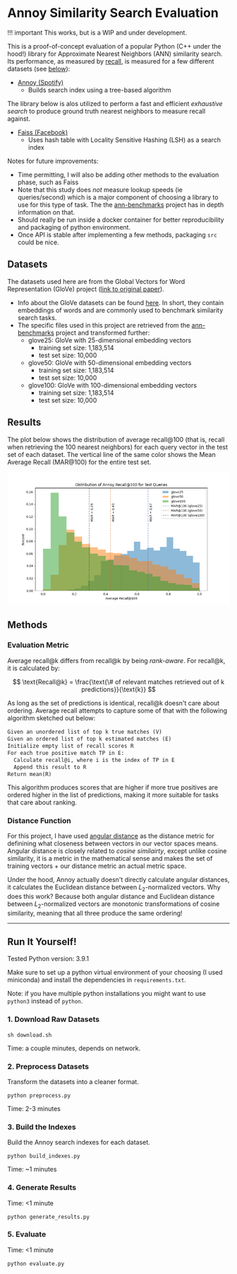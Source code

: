 # Annoy Similarity Search Evaluation

!!! important
    This works, but is a WIP and under development.

This is a proof-of-concept evaluation of a popular Python (C++ under the hood!) library for Approximate Nearest Neighbors (ANN) similarity search. Its performance, as measured by [recall](https://en.wikipedia.org/wiki/Precision_and_recall#Recall), is measured for a few different datasets (see [below](#datasets)):
- [Annoy (Spotify)](https://github.com/spotify/annoy)
  - Builds search index using a tree-based algorithm

The library below is alos utilized to perform a fast and efficient *exhaustive search* to produce ground truth nearest neighbors to measure recall against.
- [Faiss (Facebook)](https://github.com/facebookresearch/faiss)
  - Uses hash table with Locality Sensitive Hashing (LSH) as a search index

Notes for future improvements:
- Time permitting, I will also be adding other methods to the evaluation phase, such as Faiss
- Note that this study does *not* measure lookup speeds (ie queries/second) which is a major component of choosing a library to use for this type of task. The the [ann-benchmarks](https://github.com/erikbern/ann-benchmarks) project has in depth information on that.
- Should really be run inside a docker container for better reproducibility and packaging of python environment.
- Once API is stable after implementing a few methods, packaging `src` could be nice.

## Datasets

The datasets used here are from the Global Vectors for Word Representation (GloVe) project ([link to original paper](https://nlp.stanford.edu/pubs/glove.pdf)).

- Info about the GloVe datasets can be found [here](https://nlp.stanford.edu/projects/glove/). In short, they contain embeddings of words and are commonly used to benchmark similarity search tasks.
- The specific files used in this project are retrieved from the [ann-benchmarks](https://github.com/erikbern/ann-benchmarks) project and transformed further:
  - glove25: GloVe with 25-dimensional embedding vectors
    - training set size: 1,183,514
    - test set size: 10,000
  - glove50: GloVe with 50-dimensional embedding vectors
    - training set size: 1,183,514
    - test set size: 10,000
  - glove100: GloVe with 100-dimensional embedding vectors
    - training set size: 1,183,514
    - test set size: 10,000


## Results

The plot below shows the distribution of average recall@100 (that is, recall when retrieving the 100 nearest neighbors) for each query vector in the test set of each dataset. The vertical line of the same color shows the Mean Average Recall (MAR@100) for the entire test set.

![preliminary results](./plots/recall_distribution.png)

## Methods

### Evaluation Metric

Average recall@k differs from recall@k by being *rank-aware*. For recall@k, it is calculated by:

$$
\text{Recall@k} = \frac{\text{\# of relevant matches retrieved out of k predictions}}{\text{k}}
$$

As long as the set of predictions is identical, recall@k doesn't care about ordering. Average recall attempts to capture some of that with the following algorithm sketched out below:

```
Given an unordered list of top k true matches (V)
Given an ordered list of top k estimated matches (E)
Initialize empty list of recall scores R
For each true positive match TP in E:
  Calculate recall@i, where i is the index of TP in E
  Append this result to R
Return mean(R)
```

This algorithm produces scores that are higher if more true positives are ordered higher in the list of predictions, making it more suitable for tasks that care about ranking.


### Distance Function

For this project, I have used [angular distance](https://en.wikipedia.org/wiki/Cosine_similarity#Angular_distance_and_similarity) as the distance metric for definining what closeness between vectors in our vector spaces means. Angular distance is closely related to *cosine similairty*, except unlike cosine similarity, it is a metric in the mathematical sense and makes the set of training vectors + our distance metric an actual metric space.

Under the hood, Annoy actually doesn't directly calculate angular distances, it calculates the Euclidean distance between $L_2$-normalized vectors. Why does this work? Because both angular distance and Euclidean distance between $L_2$-normalized vectors are monotonic transformations of cosine similarity, meaning that all three produce the same ordering!

---

## Run It Yourself!

Tested Python version: 3.9.1

Make sure to set up a python virtual environment of your choosing (I used miniconda) and install the dependencies in `requirements.txt`.

Note: if you have multiple python installations you might want to use `python3` instead of `python`. 

### 1. Download Raw Datasets

```
sh download.sh
```

Time: a couple minutes, depends on network.

### 2. Preprocess Datasets

Transform the datasets into a cleaner format.

```
python preprocess.py
```

Time: 2-3 minutes

### 3. Build the Indexes

Build the Annoy search indexes for each dataset.

```
python build_indexes.py
```

Time: ~1 minutes

### 4. Generate Results

Time: <1 minute

```
python generate_results.py
```

### 5. Evaluate

Time: <1 minute

```
python evaluate.py
```



